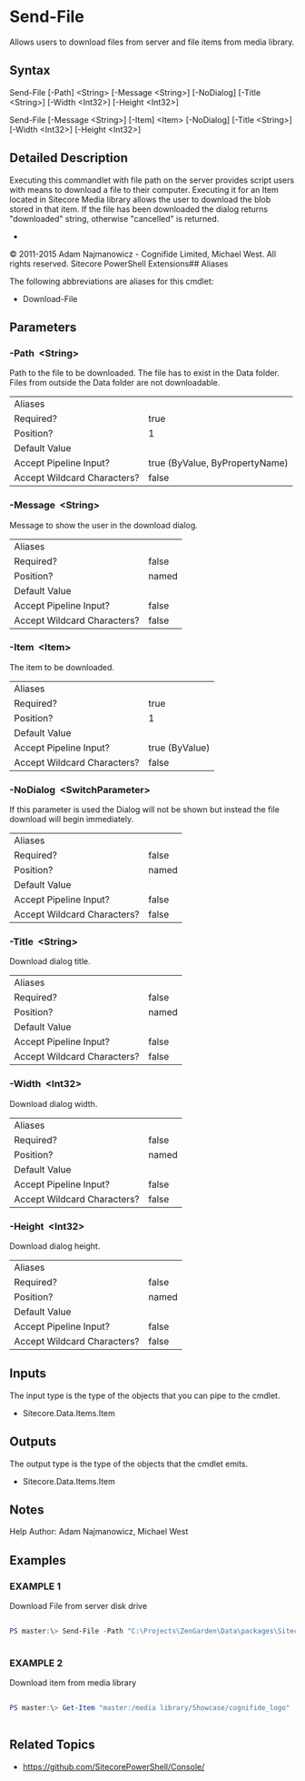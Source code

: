 # Send-File 
 
Allows users to download files from server and file items from media library. 
 
## Syntax 
 
Send-File [-Path] &lt;String&gt; [-Message &lt;String&gt;] [-NoDialog] [-Title &lt;String&gt;] [-Width &lt;Int32&gt;] [-Height &lt;Int32&gt;] 
 
Send-File [-Message &lt;String&gt;] [-Item] &lt;Item&gt; [-NoDialog] [-Title &lt;String&gt;] [-Width &lt;Int32&gt;] [-Height &lt;Int32&gt;] 
 
 
## Detailed Description 
 
Executing this commandlet with file path on the server provides script users with means to download a file to their computer.
Executing it for an Item located in Sitecore Media library allows the user to download the blob stored in that item.
If the file has been downloaded the dialog returns "downloaded" string, otherwise "cancelled" is returned. 
 
- 
 
© 2011-2015 Adam Najmanowicz - Cognifide Limited, Michael West. All rights reserved. Sitecore PowerShell Extensions## Aliases
The following abbreviations are aliases for this cmdlet:  
* Download-File 
 
## Parameters 
 
### -Path&nbsp; &lt;String&gt; 
 
Path to the file to be downloaded. The file has to exist in the Data folder. Files from outside the Data folder are not downloadable.
 

| | |
| - | - |
| Aliases |  |
| Required? | true |
| Position? | 1 |
| Default Value |  |
| Accept Pipeline Input? | true (ByValue, ByPropertyName) |
| Accept Wildcard Characters? | false | 
 
### -Message&nbsp; &lt;String&gt; 
 
Message to show the user in the download dialog.
 

| | |
| - | - |
| Aliases |  |
| Required? | false |
| Position? | named |
| Default Value |  |
| Accept Pipeline Input? | false |
| Accept Wildcard Characters? | false | 
 
### -Item&nbsp; &lt;Item&gt; 
 
The item to be downloaded.
 

| | |
| - | - |
| Aliases |  |
| Required? | true |
| Position? | 1 |
| Default Value |  |
| Accept Pipeline Input? | true (ByValue) |
| Accept Wildcard Characters? | false | 
 
### -NoDialog&nbsp; &lt;SwitchParameter&gt; 
 
If this parameter is used the Dialog will not be shown but instead the file download will begin immediately.
 

| | |
| - | - |
| Aliases |  |
| Required? | false |
| Position? | named |
| Default Value |  |
| Accept Pipeline Input? | false |
| Accept Wildcard Characters? | false | 
 
### -Title&nbsp; &lt;String&gt; 
 
Download dialog title.
 

| | |
| - | - |
| Aliases |  |
| Required? | false |
| Position? | named |
| Default Value |  |
| Accept Pipeline Input? | false |
| Accept Wildcard Characters? | false | 
 
### -Width&nbsp; &lt;Int32&gt; 
 
Download dialog width.
 

| | |
| - | - |
| Aliases |  |
| Required? | false |
| Position? | named |
| Default Value |  |
| Accept Pipeline Input? | false |
| Accept Wildcard Characters? | false | 
 
### -Height&nbsp; &lt;Int32&gt; 
 
Download dialog height.
 

| | |
| - | - |
| Aliases |  |
| Required? | false |
| Position? | named |
| Default Value |  |
| Accept Pipeline Input? | false |
| Accept Wildcard Characters? | false | 
 
## Inputs 
 
The input type is the type of the objects that you can pipe to the cmdlet. 
 
* Sitecore.Data.Items.Item 
 
## Outputs 
 
The output type is the type of the objects that the cmdlet emits. 
 
* Sitecore.Data.Items.Item 
 
## Notes 
 
Help Author: Adam Najmanowicz, Michael West 
 
## Examples 
 
### EXAMPLE 1 
 
Download File from server disk drive 
 
```powershell   
 
PS master:\> Send-File -Path "C:\Projects\ZenGarden\Data\packages\Sitecore PowerShell Extensions-2.6.zip" 
 
``` 
 
### EXAMPLE 2 
 
Download item from media library 
 
```powershell   
 
PS master:\> Get-Item "master:/media library/Showcase/cognifide_logo" | Send-File -Message "Cognifide Logo" 
 
``` 
 
## Related Topics 
 
* <a href='https://github.com/SitecorePowerShell/Console/' target='_blank'>https://github.com/SitecorePowerShell/Console/</a><br/>

